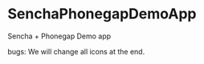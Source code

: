 SenchaPhonegapDemoApp
=====================

Sencha + Phonegap Demo app


bugs: We will change all icons at the end.
